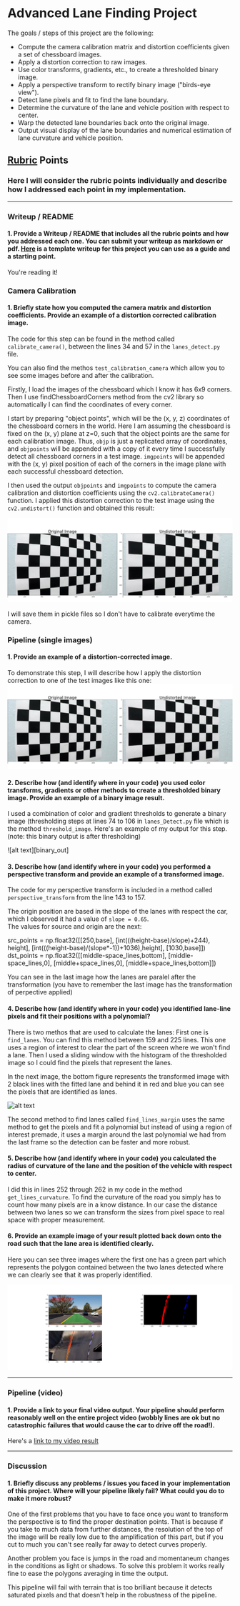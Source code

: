 # Advanced Lane Finding Project

The goals / steps of this project are the following:

* Compute the camera calibration matrix and distortion coefficients given a set of chessboard images.
* Apply a distortion correction to raw images.
* Use color transforms, gradients, etc., to create a thresholded binary image.
* Apply a perspective transform to rectify binary image ("birds-eye view").
* Detect lane pixels and fit to find the lane boundary.
* Determine the curvature of the lane and vehicle position with respect to center.
* Warp the detected lane boundaries back onto the original image.
* Output visual display of the lane boundaries and numerical estimation of lane curvature and vehicle position.

[//]: # (Image References)

[undistort]: ./output_images/undistort.png "Undistorted"
[binary]: ./output_images/binary_out.png "Road Transformed"
[out1]: ./output_images/out1.jpg "Warp Example"
[out2]: ./output_images/out2.png "Binary Example"
[image5]: ./examples/color_fit_lines.jpg "Fit Visual"
[image6]: ./examples/example_output.jpg "Output"
[video1]: ./project_video.mp4 "Video"

## [Rubric](https://review.udacity.com/#!/rubrics/571/view) Points

### Here I will consider the rubric points individually and describe how I addressed each point in my implementation.  

---

### Writeup / README

#### 1. Provide a Writeup / README that includes all the rubric points and how you addressed each one.  You can submit your writeup as markdown or pdf.  [Here](https://github.com/udacity/CarND-Advanced-Lane-Lines/blob/master/writeup_template.md) is a template writeup for this project you can use as a guide and a starting point.  

You're reading it!

### Camera Calibration

#### 1. Briefly state how you computed the camera matrix and distortion coefficients. Provide an example of a distortion corrected calibration image.

The code for this step can be found in the method called `calibrate_camera()`, between the lines 34 and 57 in the `lanes_detect.py` file.

You can also find the methos `test_calibration_camera` which allow you to see some images before and after the calibration.

Firstly, I load the images of the chessboard which I know it has 6x9 corners. Then I use findChessboardCorners method from the cv2 library so automatically I can find the coordinates of every corner.

I start by preparing "object points", which will be the (x, y, z) coordinates of the chessboard corners in the world. Here I am assuming the chessboard is fixed on the (x, y) plane at z=0, such that the object points are the same for each calibration image.  Thus, `objp` is just a replicated array of coordinates, and `objpoints` will be appended with a copy of it every time I successfully detect all chessboard corners in a test image.  `imgpoints` will be appended with the (x, y) pixel position of each of the corners in the image plane with each successful chessboard detection.  

I then used the output `objpoints` and `imgpoints` to compute the camera calibration and distortion coefficients using the `cv2.calibrateCamera()` function.  I applied this distortion correction to the test image using the `cv2.undistort()` function and obtained this result: 

![alt text][undistort]

I will save them in pickle files so I don't have to calibrate everytime the camera.

### Pipeline (single images)

#### 1. Provide an example of a distortion-corrected image.

To demonstrate this step, I will describe how I apply the distortion correction to one of the test images like this one:
![alt text][undistort]

#### 2. Describe how (and identify where in your code) you used color transforms, gradients or other methods to create a thresholded binary image.  Provide an example of a binary image result.

I used a combination of color and gradient thresholds to generate a binary image (thresholding steps at lines 74 to 106 in `lanes_Detect.py` file which is the method `threshold_image`.  Here's an example of my output for this step.  (note: this binary output is after thresholding)

![alt text][binary_out]

#### 3. Describe how (and identify where in your code) you performed a perspective transform and provide an example of a transformed image.

The code for my perspective transform is included in a method called `perspective_transform` from the line 143 to 157.

The origin position are based in the slope of the lanes with respect the car, which I observed it had a value of `slope = 0.65`.  
The values for source and origin are the next:

src_points = np.float32([[250,base], 
                        [int(((height-base)/slope)+244), height], 
                        [int(((height-base)/(slope*-1))+1036),height], 
                        [1030,base]])
dst_points = np.float32([[middle-space_lines,bottom], 
                        [middle-space_lines,0], 
                        [middle+space_lines,0], 
                        [middle+space_lines,bottom]])

You can see in the last image how the lanes are paralel after the transformation (you have to remember the last image has the transformation of perpective applied)

#### 4. Describe how (and identify where in your code) you identified lane-line pixels and fit their positions with a polynomial?

There is two methos that are used to calculate the lanes:
First one is `find_lanes`. You can find this method between 159 and 225 lines.
This one uses a region of interest to clear the part of the screen where we won't find a lane. Then I used a sliding window with the histogram of the thresholded image so I could find the pixels that represent the lanes.

In the next image, the bottom figure represents the transformed image with 2 black lines with the fitted lane and behind it in red and blue you can see the pixels that are identified as lanes.

![alt text][out1]

The second method to find lanes called `find_lines_margin` uses the same method to get the pixels and fit a polynomial but instead of using a region of interest premade, it uses a margin around the last polynomial we had from the last frame so the detection can be faster and more robust.

#### 5. Describe how (and identify where in your code) you calculated the radius of curvature of the lane and the position of the vehicle with respect to center.

I did this in lines 252 through 262 in my code in the method `get_lines_curvature`. To find the curvature of the road you simply has to count how many pixels are in a know distance. In our case the distance between two lanes so we can transform the sizes from pixel space to real space with proper measurement.

#### 6. Provide an example image of your result plotted back down onto the road such that the lane area is identified clearly.

Here you can see three images where the first one has a green part which represents the polygon contained between the two lanes detected where we can clearly see that it was properly identified.

![alt text][out2]

---

### Pipeline (video)

#### 1. Provide a link to your final video output.  Your pipeline should perform reasonably well on the entire project video (wobbly lines are ok but no catastrophic failures that would cause the car to drive off the road!).

Here's a [link to my video result](./output_images/video.mp4)

---

### Discussion

#### 1. Briefly discuss any problems / issues you faced in your implementation of this project.  Where will your pipeline likely fail?  What could you do to make it more robust?

One of the first problems that you have to face once you want to transform the perspective is to find the proper destination points. That is because if you take to much data from further distances, the resolution of the top of the image will be really low due to the amplification of this part, but if you cut to much you can't see really far away to detect curves properly. 

Another problem you face is jumps in the road and momentaneum changes in the conditions as light or shadows. To solve this problem it works really fine to ease the polygons averaging in time the output.

This pipeline will fail with terrain that is too brilliant because it detects saturated pixels and that doesn't help in the robustness of the pipeline. 
